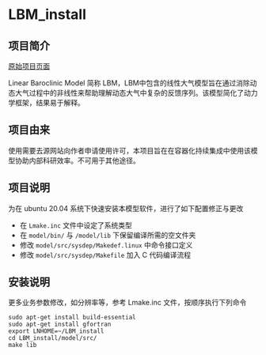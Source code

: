 # LBM_install

## 项目简介
[原始项目页面](https://ccsr.aori.u-tokyo.ac.jp/~lbm/sub/lbm_4.html)

 Linear Baroclinic Model 简称 LBM，LBM中包含的线性大气模型旨在通过消除动态大气过程中的非线性来帮助理解动态大气中复杂的反馈序列。该模型简化了动力学框架，结果易于解释。

 ## 项目由来
 使用需要去源网站向作者申请使用许可，本项目旨在在容器化持续集成中使用该模型协助内部科研效率。不可用于其他途径。

 ## 项目说明
 为在 ubuntu 20.04 系统下快速安装本模型软件，进行了如下配置修正与更改

 - 在 `Lmake.inc` 文件中设定了系统类型
 - 在 `model/bin/` 与 `/model/lib` 下保留编译所需的空文件夹
 - 修改 `model/src/sysdep/Makedef.linux` 中命令接口定义
 - 修改 `model/src/sysdep/Makefile` 加入 C 代码编译流程

##  安装说明
更多业务参数修改，如分辨率等，参考 Lmake.inc 文件，按顺序执行下列命令
```shell
sudo apt-get install build-essential
sudo apt-get install gfortran
export LNHOME=~/LBM_install
cd LBM_install/model/src/
make lib
```